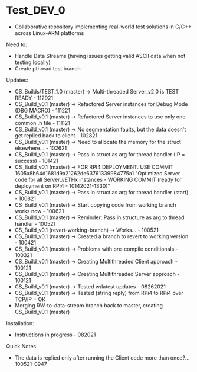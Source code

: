 # Test_DEV_0

- Collaborative repository implementing real-world test solutions in C/C++ 
across Linux-ARM platforms

Need to:

- Handle Data Streams (having issues getting valid ASCII data
when not testing locally)
- Create pthread test branch

Updates:
- CS_Builds/TEST_1.0 (master) -> Multi-threaded Server_v2.0 is TEST READY - 112921
- CS_Build_v0.1 (master) -> Refactored Server instances for Debug Mode (DBG MACRO) - 111221
- CS_Build_v0.1 (master) -> Refactored Server instances to use only one common .h file - 111121
- CS_Build_v0.1 (master) -> No segmentation faults, but the data doesn't get replied back to client - 102821
- CS_Build_v0.1 (master) -> Need to allocate the memory for the struct elsewhere... - 102621
- CS_Build_v0.1 (master) -> Pass in struct as arg for thread handler (IP = success) - 101421
- CS_Build_v0.1 (master) -> FOR RPI4 DEPLOYMENT: USE COMMIT 1605a8b64d1681d9a21262de63761339984775a1
"Optimized Server code for all Server_vETHx instances - WORKING COMMIT (ready for deployment on RPi4 - 10142021-1330)"
- CS_Build_v0.1 (master) -> Pass in struct as arg for thread handler (start) - 100821
- CS_Build_v0.1 (master) -> Start copying code from working branch works now - 100621
- CS_Build_v0.1 (master) -> Reminder: Pass in structure as arg to thread handler - 100521
- CS_Build_v0.1 (revert-working-branch) -> Works...  - 100521
- CS_Build_v0.1 (master) -> Created a branch to revert to working version - 100421
- CS_Build_v0.1 (master) -> Problems with pre-compile conditionals - 100321
- CS_Build_v0.1 (master) -> Creating Multithreaded Client approach - 100121
- CS_Build_v0.1 (master) -> Creating Multithreaded Server approach - 100121
- CS_Build_v0.1 (master) -> Tested w/latest updates - 08262021
- CS_Build_v0.1 (master) -> Tested (string reply) from RPi4 to RPi4 over TCP/IP = OK 
- Merging RW-to-data-stream branch back to master, creating CS_Build_v0.1 (master)

Installation:
- Instructions in progress - 082021

Quick Notes:
- The data is replied only after running the Client code more than once?... 100521-0947